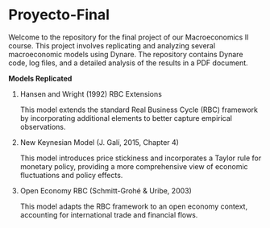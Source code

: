# Proyecto-Final
Welcome to the repository for the final project of our Macroeconomics II course. This project involves replicating and analyzing several macroeconomic models using Dynare. The repository contains Dynare code, log files, and a detailed analysis of the results in a PDF document.

**Models Replicated**
1. Hansen and Wright (1992) RBC Extensions
 
   This model extends the standard Real Business Cycle (RBC) framework by incorporating additional elements to better capture empirical observations.
  
2. New Keynesian Model (J. Galí, 2015, Chapter 4)

   This model introduces price stickiness and incorporates a Taylor rule for monetary policy, providing a more comprehensive view of economic fluctuations and policy effects.
  
3. Open Economy RBC (Schmitt-Grohé & Uribe, 2003)
   
   This model adapts the RBC framework to an open economy context, accounting for international trade and financial flows.
